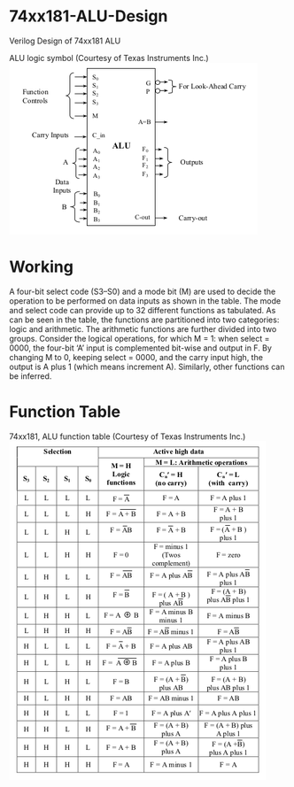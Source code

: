 # 74xx181-ALU-Design
Verilog Design of 74xx181 ALU

ALU logic symbol (Courtesy of Texas Instruments Inc.)
![ALU logic symbol (Courtesy of Texas Instruments Inc.)](/pro.png)
# Working

A four-bit select code (S3–S0) and a mode bit (M) are used to decide the operation to be performed on data inputs as shown in the table. The mode and select code can provide up to 32 different functions as tabulated. As can be seen in the table, the functions are partitioned into two categories: logic and arithmetic. The arithmetic functions are further divided into two groups. Consider the logical operations, for which M = 1: when select = 0000, the four-bit ‘A’ input is complemented bit-wise and output in F. By changing M to 0, keeping select = 0000, and the carry input high, the output is A plus 1 (which means increment A). Similarly, other functions can be inferred.

# Function Table
74xx181, ALU function table (Courtesy of Texas Instruments Inc.)
![74xx181, ALU function table (Courtesy of Texas Instruments Inc.)](/table.png)

